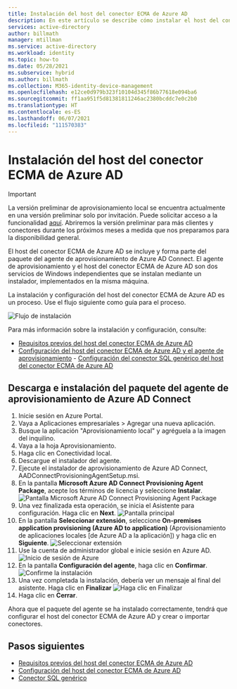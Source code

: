 ```yaml
---
title: Instalación del host del conector ECMA de Azure AD
description: En este artículo se describe cómo instalar el host del conector ECMA de Azure AD.
services: active-directory
author: billmath
manager: mtillman
ms.service: active-directory
ms.workload: identity
ms.topic: how-to
ms.date: 05/28/2021
ms.subservice: hybrid
ms.author: billmath
ms.collection: M365-identity-device-management
ms.openlocfilehash: e12ce0d979b323f10104d345f86b77618e094ba6
ms.sourcegitcommit: ff1aa951f5d81381811246ac2380bcddc7e0c2b0
ms.translationtype: HT
ms.contentlocale: es-ES
ms.lasthandoff: 06/07/2021
ms.locfileid: "111570383"
---
```

# <a name="installation-of-the-azure-ad-ecma-connector-host"></a>Instalación del host del conector ECMA de Azure AD

>[!IMPORTANT]
> La versión preliminar de aprovisionamiento local se encuentra actualmente en una versión preliminar solo por invitación. Puede solicitar acceso a la funcionalidad [aquí](https://aka.ms/onpremprovisioningpublicpreviewaccess). Abriremos la versión preliminar para más clientes y conectores durante los próximos meses a medida que nos preparamos para la disponibilidad general.

El host del conector ECMA de Azure AD se incluye y forma parte del paquete del agente de aprovisionamiento de Azure AD Connect.  El agente de aprovisionamiento y el host del conector ECMA de Azure AD son dos servicios de Windows independientes que se instalan mediante un instalador, implementados en la misma máquina. 

La instalación y configuración del host del conector ECMA de Azure AD es un proceso.  Use el flujo siguiente como guía para el proceso.

 ![Flujo de instalación](./media/on-premises-ecma-install/flow-1.png)  

Para más información sobre la instalación y configuración, consulte:
   - [Requisitos previos del host del conector ECMA de Azure AD](on-premises-ecma-prerequisites.md)
   - [Configuración del host del conector ECMA de Azure AD y el agente de aprovisionamiento](on-premises-ecma-configure.md)
    - [Configuración del conector SQL genérico del host del conector ECMA de Azure AD](on-premises-sql-connector-configure.md)


## <a name="download-and-install-the-azure-ad-connect-provisioning-agent-package"></a>Descarga e instalación del paquete del agente de aprovisionamiento de Azure AD Connect

 1. Inicie sesión en Azure Portal.
 2. Vaya a Aplicaciones empresariales > Agregar una nueva aplicación.
 3. Busque la aplicación "Aprovisionamiento local" y agréguela a la imagen del inquilino.
 4. Vaya a la hoja Aprovisionamiento.
 5. Haga clic en Conectividad local.
 6.  Descargue el instalador del agente.
 7. Ejecute el instalador de aprovisionamiento de Azure AD Connect, AADConnectProvisioningAgentSetup.msi.
 8. En la pantalla **Microsoft Azure AD Connect Provisioning Agent Package**, acepte los términos de licencia y seleccione **Instalar**.
   ![Pantalla Microsoft Azure AD Connect Provisioning Agent Package](media/on-premises-ecma-install/install-1.png)</br>
 9. Una vez finalizada esta operación, se inicia el Asistente para configuración. Haga clic en **Next**.
   ![Pantalla principal](media/on-premises-ecma-install/install-2.png)</br>
 10. En la pantalla **Seleccionar extensión**, seleccione **On-premises application provisioning (Azure AD to application)** (Aprovisionamiento de aplicaciones locales [de Azure AD a la aplicación]) y haga clic en **Siguiente**. 
   ![Seleccionar extensión](media/on-premises-ecma-install/install-3.png)</br>
 12. Use la cuenta de administrador global e inicie sesión en Azure AD.
     ![Inicio de sesión de Azure](media/on-premises-ecma-install/install-4.png)</br>
 13.  En la pantalla **Configuración del agente**, haga clic en **Confirmar**.
     ![Confirme la instalación](media/on-premises-ecma-install/install-5.png)</br>
 14.  Una vez completada la instalación, debería ver un mensaje al final del asistente.  Haga clic en **Finalizar**
     ![Haga clic en Finalizar](media/on-premises-ecma-install/install-6.png)</br>
 15. Haga clic en **Cerrar**.

Ahora que el paquete del agente se ha instalado correctamente, tendrá que configurar el host del conector ECMA de Azure AD y crear o importar conectores.  
## <a name="next-steps"></a>Pasos siguientes


- [Requisitos previos del host del conector ECMA de Azure AD](on-premises-ecma-prerequisites.md)
- [Configuración del host del conector ECMA de Azure AD](on-premises-ecma-configure.md)
- [Conector SQL genérico](on-premises-sql-connector-configure.md)
